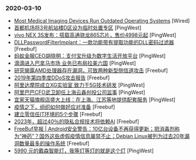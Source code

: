 ### 2020-03-10

* [Most Medical Imaging Devices Run Outdated Operating Systems](https://www.wired.com/story/most-medical-imaging-devices-run-outdated-operating-systems) [Wired]
* [首都机场将3号航站楼D区设为临时处置专区](https://www.pingwest.com/w/206505) [PingWest]
* [vivo NEX 3S发布：搭载高通骁龙865芯片，售价4998元起](https://www.pingwest.com/w/206495) [PingWest]
* [DLLPasswordFilterImplant：一款功能带有提取功能的DLL密码过滤器](https://www.freebuf.com/articles/system/228126.html) [Freebuf]
* [蚂蚁金服CEO胡晓明：支付宝升级为数字生活开放平台](https://www.pingwest.com/w/206492) [PingWest]
* [滴滴进入巴拿马市场 业务已布局拉美六国](https://www.pingwest.com/w/206489) [PingWest]
* [研究揭露AMD处理器存在漏洞，可致两种新型侧信道攻击](https://www.freebuf.com/news/229866.html) [Freebuf]
* [2019年第四季度DDoS攻击报告](https://www.freebuf.com/articles/network/227290.html) [Freebuf]
* [阿里达摩院成立XG实验室 致力于5G技术研发](https://www.pingwest.com/w/206481) [PingWest]
* [阿里巴巴CFO武卫卸任上海云鑫创投公司监事](https://www.pingwest.com/w/206480) [PingWest]
* [宜家天猫旗舰店盛大上线：在上海、江苏等地提供配套服务](https://www.pingwest.com/w/206476) [PingWest]
* [疫情之下，组织如何做好应对准备](https://www.freebuf.com/articles/es/229617.html) [Freebuf]
* [建立零信任IT环境的5个步骤](https://www.freebuf.com/articles/network/229265.html) [Freebuf]
* [2023年，超过40％的隐私合规技术将依赖AI](https://www.freebuf.com/articles/neopoints/228851.html) [Freebuf]
* [FreeBuf早报 | Android安全警告：10亿台设备不再获得更新；把消毒剂称为“神药”？国外这些虚假疫情信息屡禁不止；Debian Linux被列为过去20年漏洞数量最多的操作系统](https://www.freebuf.com/news/229827.html) [Freebuf]
* [5990 元的戴森智能灯，我等灯等灯的就是这个灯](https://www.pingwest.com/a/206454) [PingWest]
